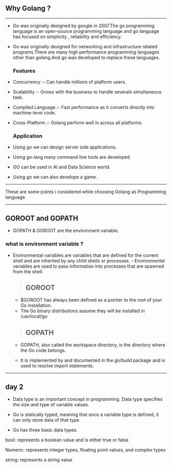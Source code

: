## Why Golang ?
---

* Go was originally designed by google in 2007.The go programming language is an open-source programming language and go language has focused on simplicity , reliability and efficiency.

* Go was originally designed for networking and infrastructure related programs.There are many high performance programming languages other than golang.And go was developed to replace these languages.


  ### Features
 * Concurrency :- Can handle millions of platform users.

 * Scalability :- Grows with the business to handle severals simultaneous task.

 * Compiled Language :- Fast performance as it converts directly into machine-level code.

 * Cross-Platform :- Golang perform well in across all platforms.

   ### Application 

 * Using go we can design server side applications.
 * Using go-lang many command line tools are developed.
 * GO can be used in AI and Data Science world.
 * Using go we can also develope a game.

--- 
These are some points i considered while choosing Golang as Programming language.

---

## GOROOT and GOPATH 

* GOPATH & GOROOT are the environment variable.
	
### what is environment variable ?
- Environmental variables are variables that are defined for the current shell and are inherited by any child shells or processes. 		-	Environmental variables are used to pass information into processes that are spawned from the shell.

    > ## GOROOT
    * $GOROOT has always been defined as a pointer to the root of your Go installation.
     * The Go binary distributions assume they will be installed in /usr/local/go

    > ## GOPATH
    * GOPATH, also called the workspace directory, is the directory where the Go code belongs.

    * It is implemented by and documented in the go/build package and is used to resolve import statements. 

---
## day 2
  * Data type is an important concept in programming. Data type specifies the size and type of variable values.

   * Go is statically typed, meaning that once a variable type is defined, it can only store data of that type.

  * Go has three basic data types:

  bool: represents a boolean value and is either true or false

  Numeric: represents integer types, floating point values, and complex types

  string: represents a string value



        